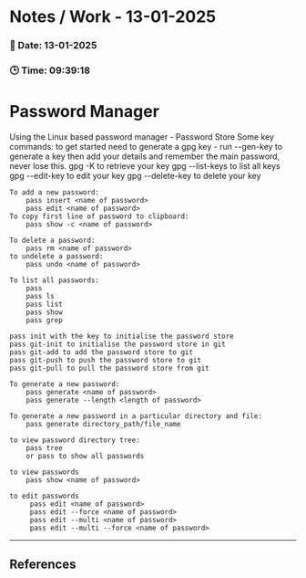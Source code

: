 
# Notes / Work - 13-01-2025

### 📅 Date: 13-01-2025
### 🕒 Time: 09:39:18

# Password Manager

Using the Linux based password manager - Password Store
    Some key commands:
        to get started need to generate a gpg key - run --gen-key to generate a key
        then add your details and remember the main password, never lose this.
        gpg -K to retrieve your key
        gpg --list-keys to list all keys
        gpg --edit-key <key id> to edit your key
        gpg --delete-key <key id> to delete your key

    To add a new password:
        pass insert <name of password>
        pass edit <name of password>
    To copy first line of password to clipboard:
        pass show -c <name of password>

    To delete a password:
        pass rm <name of password>
    to undelete a password:
        pass undo <name of password>

    To list all passwords:
        pass
        pass ls
        pass list
        pass show
        pass grep

    pass init with the key to initialise the password store
    pass git-init to initialise the password store in git
    pass git-add to add the password store to git
    pass git-push to push the password store to git
    pass git-pull to pull the password store from git

    To generate a new password:
        pass generate <name of password>
        pass generate --length <length of password>

    To generate a new password in a particular directory and file:
        pass generate directory_path/file_name

    to view password directory tree:
        pass tree
        or pass to show all passwords

    to view passwords
        pass show <name of password>
         
    to edit passwords
         pass edit <name of password>
         pass edit --force <name of password>
         pass edit --multi <name of password>
         pass edit --multi --force <name of password>







---

## References

